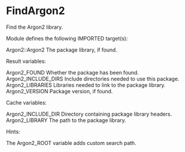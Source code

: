 # FindArgon2

Find the Argon2 library.

Module defines the following IMPORTED target(s):

  Argon2::Argon2
    The package library, if found.

Result variables:

  Argon2_FOUND
    Whether the package has been found.
  Argon2_INCLUDE_DIRS
    Include directories needed to use this package.
  Argon2_LIBRARIES
    Libraries needed to link to the package library.
  Argon2_VERSION
    Package version, if found.

Cache variables:

  Argon2_INCLUDE_DIR
    Directory containing package library headers.
  Argon2_LIBRARY
    The path to the package library.

Hints:

  The Argon2_ROOT variable adds custom search path.
